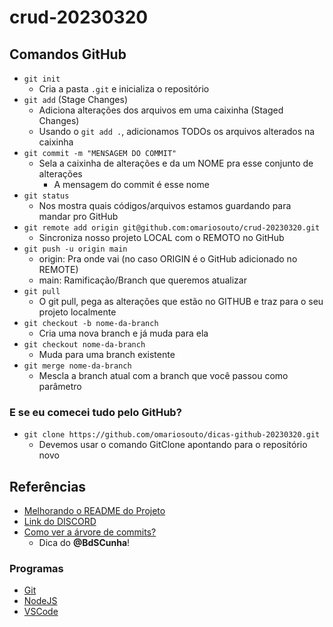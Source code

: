 # crud-20230320

## Comandos GitHub

- `git init`
  - Cria a pasta `.git` e inicializa o repositório
- `git add` (Stage Changes)
  - Adiciona alterações dos arquivos em uma caixinha (Staged Changes)
  - Usando o `git add .`, adicionamos TODOs os arquivos alterados na caixinha
- `git commit -m "MENSAGEM DO COMMIT"`
  - Sela a caixinha de alterações e da um NOME pra esse conjunto de alterações
    - A mensagem do commit é esse nome
- `git status`
  - Nos mostra quais códigos/arquivos estamos guardando para mandar pro GitHub
- `git remote add origin git@github.com:omariosouto/crud-20230320.git`
  - Sincroniza nosso projeto LOCAL com o REMOTO no GitHub
- `git push -u origin main`
  - origin: Pra onde vai (no caso ORIGIN é o GitHub adicionado no REMOTE)
  - main: Ramificação/Branch que queremos atualizar
- `git pull`
  - O git pull, pega as alterações que estão no GITHUB e traz para o seu projeto localmente
- `git checkout -b nome-da-branch`
  - Cria uma nova branch e já muda para ela
- `git checkout nome-da-branch`
  - Muda para uma branch existente
- `git merge nome-da-branch`
  - Mescla a branch atual com a branch que você passou como parâmetro

### E se eu comecei tudo pelo GitHub?
- `git clone https://github.com/omariosouto/dicas-github-20230320.git`
  - Devemos usar o comando GitClone apontando para o repositório novo

## Referências

- [Melhorando o README do Projeto](https://www.youtube.com/watch?v=yMRSDdifGW8)
- [Link do DISCORD](https://mariosouto.com/discord/)
- [Como ver a árvore de commits?](https://github.com/omariosouto/crud-20230320/network)
  - Dica do **@BdSCunha**!

### Programas
- [Git](https://git-scm.com/downloads)
- [NodeJS](https://nodejs.org/en)
- [VSCode](https://code.visualstudio.com/)
